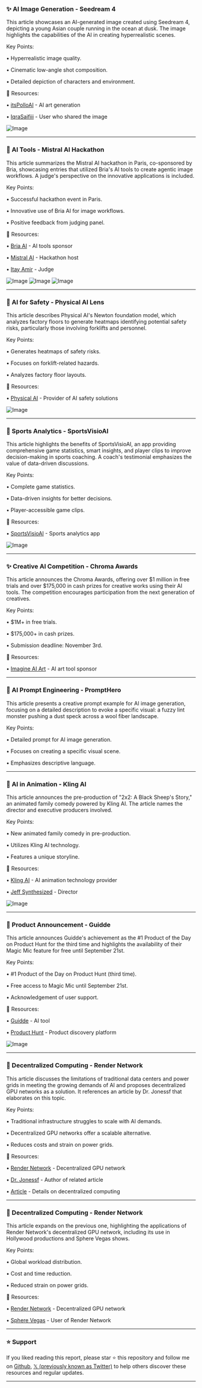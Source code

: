 ### ✨ AI Image Generation - Seedream 4

This article showcases an AI-generated image created using Seedream 4, depicting a young Asian couple running in the ocean at dusk.  The image highlights the capabilities of the AI in creating hyperrealistic scenes.

Key Points:

• Hyperrealistic image quality.


• Cinematic low-angle shot composition.


• Detailed depiction of characters and environment.


🔗 Resources:

• [itsPolloAI](https://x.com/itsPolloAI) - AI art generation


• [IqraSaifiii](https://x.com/IqraSaifiii) - User who shared the image


![Image](https://pbs.twimg.com/media/G1EywNAWsAAhhcB?format=jpg&name=small)


---
### 🚀 AI Tools - Mistral AI Hackathon

This article summarizes the Mistral AI hackathon in Paris, co-sponsored by Bria, showcasing entries that utilized Bria's AI tools to create agentic image workflows.  A judge's perspective on the innovative applications is included.

Key Points:

•  Successful hackathon event in Paris.


•  Innovative use of Bria AI for image workflows.


•  Positive feedback from judging panel.



🔗 Resources:

• [Bria AI](https://x.com/bria_ai_) - AI tools sponsor


• [Mistral AI](https://x.com/MistralAI) - Hackathon host


• [Itay Amir](https://x.com/ItayAmir8) - Judge


![Image](https://pbs.twimg.com/media/G1EUtCeXAAEFsBT?format=jpg&name=small)
![Image](https://pbs.twimg.com/media/G1EUtleWAAAVLBC?format=jpg&name=360x360)
![Image](https://pbs.twimg.com/media/G1EUuN9WUAE9Cho?format=jpg&name=360x360)


---
### 🤖 AI for Safety - Physical AI Lens

This article describes Physical AI's Newton foundation model, which analyzes factory floors to generate heatmaps identifying potential safety risks, particularly those involving forklifts and personnel.

Key Points:

•  Generates heatmaps of safety risks.


•  Focuses on forklift-related hazards.


•  Analyzes factory floor layouts.



🔗 Resources:

• [Physical AI](https://x.com/PhysicalAI) - Provider of AI safety solutions


![Image](https://pbs.twimg.com/amplify_video_thumb/1919846483295404035/img/N469VLEkSs0nnGlc.jpg)


---
### 🚀 Sports Analytics - SportsVisioAI

This article highlights the benefits of SportsVisioAI, an app providing comprehensive game statistics, smart insights, and player clips to improve decision-making in sports coaching.  A coach's testimonial emphasizes the value of data-driven discussions.

Key Points:

•  Complete game statistics.


•  Data-driven insights for better decisions.


•  Player-accessible game clips.



🔗 Resources:

• [SportsVisioAI](https://x.com/SportsVisioAI) - Sports analytics app


![Image](https://pbs.twimg.com/media/G0p08R6bcAAXm00?format=jpg&name=small)


---
### ✨ Creative AI Competition - Chroma Awards

This article announces the Chroma Awards, offering over $1 million in free trials and over $175,000 in cash prizes for creative works using their AI tools.  The competition encourages participation from the next generation of creatives.

Key Points:

•  $1M+ in free trials.


•  $175,000+ in cash prizes.


•  Submission deadline: November 3rd.



🔗 Resources:

• [Imagine AI Art](https://x.com/Imagine_aiart) - AI art tool sponsor


---
### 🤖 AI Prompt Engineering - PromptHero

This article presents a creative prompt example for AI image generation, focusing on a detailed description to evoke a specific visual: a fuzzy lint monster pushing a dust speck across a wool fiber landscape.

Key Points:

•  Detailed prompt for AI image generation.


•  Focuses on creating a specific visual scene.


•  Emphasizes descriptive language.



---
### 🤖 AI in Animation - Kling AI

This article announces the pre-production of "2x2: A Black Sheep's Story," an animated family comedy powered by Kling AI.  The article names the director and executive producers involved.

Key Points:

•  New animated family comedy in pre-production.


•  Utilizes Kling AI technology.


•  Features a unique storyline.



🔗 Resources:

• [Kling AI](https://x.com/Kling_ai) - AI animation technology provider


• [Jeff Synthesized](https://x.com/JeffSynthesized) - Director


![Image](https://pbs.twimg.com/amplify_video_thumb/1967956341831639040/img/EkMaCBVjlwZBOxGP.jpg)


---
### 🚀 Product Announcement - Guidde

This article announces Guidde's achievement as the #1 Product of the Day on Product Hunt for the third time and highlights the availability of their Magic Mic feature for free until September 21st.

Key Points:

•  #1 Product of the Day on Product Hunt (third time).


•  Free access to Magic Mic until September 21st.


•  Acknowledgement of user support.



🔗 Resources:

• [Guidde](https://x.com/GuiddeCo) -  AI tool


• [Product Hunt](https://x.com/ProductHunt) - Product discovery platform


![Image](https://pbs.twimg.com/amplify_video_thumb/1968085907501879296/img/uh96kcU-xDm22ssL.jpg)


---
### 🤖 Decentralized Computing - Render Network

This article discusses the limitations of traditional data centers and power grids in meeting the growing demands of AI and proposes decentralized GPU networks as a solution.  It references an article by Dr. Jonessf that elaborates on this topic.

Key Points:

•  Traditional infrastructure struggles to scale with AI demands.


•  Decentralized GPU networks offer a scalable alternative.


•  Reduces costs and strain on power grids.


🔗 Resources:

• [Render Network](https://x.com/rendernetwork) - Decentralized GPU network


• [Dr. Jonessf](https://x.com/drjonessf) - Author of related article


• [Article](https://t.co/POr9X28N8y) - Details on decentralized computing


---
### 🤖 Decentralized Computing - Render Network

This article expands on the previous one, highlighting the applications of Render Network's decentralized GPU network, including its use in Hollywood productions and Sphere Vegas shows.

Key Points:

•  Global workload distribution.


•  Cost and time reduction.


•  Reduced strain on power grids.


🔗 Resources:

• [Render Network](https://x.com/rendernetwork) - Decentralized GPU network


• [Sphere Vegas](https://x.com/SphereVegas) - User of Render Network


---

### ⭐️ Support

If you liked reading this report, please star ⭐️ this repository and follow me on [Github](https://github.com/Drix10), [𝕏 (previously known as Twitter)](https://x.com/DRIX_10_) to help others discover these resources and regular updates.

---